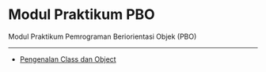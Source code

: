 # Modul Praktikum PBO

Modul Praktikum Pemrograman Beriorientasi Objek (PBO)

---

* [Pengenalan Class dan Object](https://github.com/NazirArifin/modulpbo/blob/master/modul1.md)

